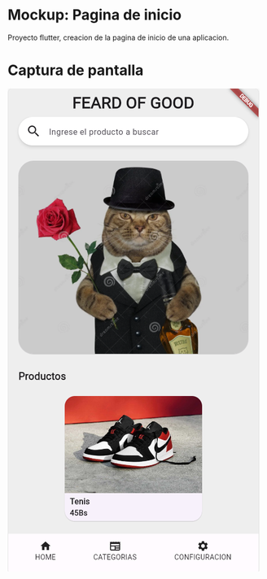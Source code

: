 # Mockup: Pagina de inicio
Proyecto flutter, creacion de la pagina de inicio de una aplicacion.
# Captura de pantalla
![home](/assets/screen.png)
